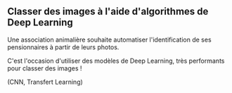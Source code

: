 ## Classer des images à l'aide d'algorithmes de Deep Learning

Une association animalière souhaite automatiser l'identification de ses pensionnaires à partir de leurs photos.

C'est l'occasion d'utiliser des modèles de Deep Learning, très performants pour classer des images !

(CNN, Transfert Learning)
